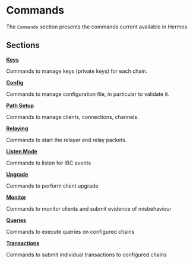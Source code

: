 # Commands

The `Commands` section presents the commands current available in Hermes

## Sections

**[Keys](./keys/index.md)**

Commands to manage keys (private keys) for each chain.

**[Config](./config.md)**

Commands to manage configuration file, in particular to validate it.

**[Path Setup](./path-setup/index.md)**

Commands to manage clients, connections, channels.

**[Relaying](./relaying/index.md)**

Commands to start the relayer and relay packets.

**[Listen Mode](./listen/index.md)**

Commands to listen for IBC events

**[Upgrade](./upgrade/index.md)**

Commands to perform client upgrade

**[Monitor](./misbehaviour/index.md)**

Commands to monitor clients and submit evidence of misbehaviour

**[Queries](./queries/index.md)**

Commands to execute queries on configured chains

**[Transactions](./raw/index.md)**

Commands to submit individual transactions to configured chains
